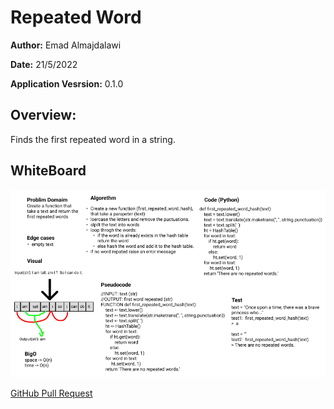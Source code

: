# Repeated Word

**Author:** Emad Almajdalawi

**Date:** 21/5/2022

**Application Vesrsion:** 0.1.0

## Overview:

Finds the first repeated word in a string.

## WhiteBoard

![Repeated Word](repeated_word.png)

[GitHub Pull Request](https://github.com/emad-almajdalawi/data-structures-and-algorithms/pull/38)